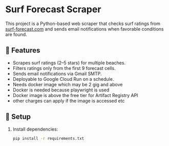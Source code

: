 # Surf Forecast Scraper

This project is a Python-based web scraper that checks surf ratings from [surf-forecast.com](https://www.surf-forecast.com) and sends email notifications when favorable conditions are found.

## 🧰 Features

- Scrapes surf ratings (2–5 stars) for multiple beaches.
- Filters ratings only from the first 9 forecast cells.
- Sends email notifications via Gmail SMTP.
- Deployable to Google Cloud Run on a schedule.
- Needs docker image which may be 2 gig and above
- Docker is needed because playwright is used
- Docker image is above the free tier for Artifact Registry API
- other charges can apply if the image is accessed etc

## 🔧 Setup

1. Install dependencies:

   ```bash
   pip install -r requirements.txt